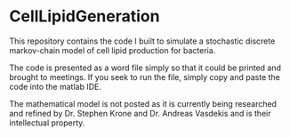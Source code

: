 # CellLipidGeneration
This repository contains the code I built to simulate a stochastic discrete markov-chain model of cell lipid production for bacteria. 

The code is presented as a word file simply so that it could be printed and brought to meetings. If you seek to run the file, simply copy and paste the code into the matlab IDE. 

The mathematical model is not posted as it is currently being researched and refined by Dr. Stephen Krone and Dr. Andreas Vasdekis and is their intellectual property. 


